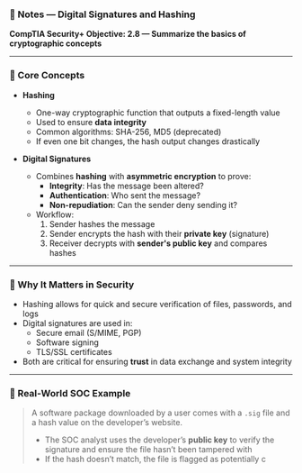 ### 📘 Notes — Digital Signatures and Hashing  
**CompTIA Security+ Objective: 2.8 — Summarize the basics of cryptographic concepts**

---

### 🧠 Core Concepts

- **Hashing**  
  - One-way cryptographic function that outputs a fixed-length value  
  - Used to ensure **data integrity**  
  - Common algorithms: SHA-256, MD5 (deprecated)
  - If even one bit changes, the hash output changes drastically

- **Digital Signatures**  
  - Combines **hashing** with **asymmetric encryption** to prove:  
    - **Integrity**: Has the message been altered?  
    - **Authentication**: Who sent the message?  
    - **Non-repudiation**: Can the sender deny sending it?
  - Workflow:
    1. Sender hashes the message
    2. Sender encrypts the hash with their **private key** (signature)
    3. Receiver decrypts with **sender's public key** and compares hashes

---

### 🔐 Why It Matters in Security

- Hashing allows for quick and secure verification of files, passwords, and logs
- Digital signatures are used in:
  - Secure email (S/MIME, PGP)
  - Software signing
  - TLS/SSL certificates
- Both are critical for ensuring **trust** in data exchange and system integrity

---

### 💼 Real-World SOC Example

> A software package downloaded by a user comes with a `.sig` file and a hash value on the developer’s website.  
> - The SOC analyst uses the developer’s **public key** to verify the signature and ensure the file hasn’t been tampered with  
> - If the hash doesn’t match, the file is flagged as potentially c
